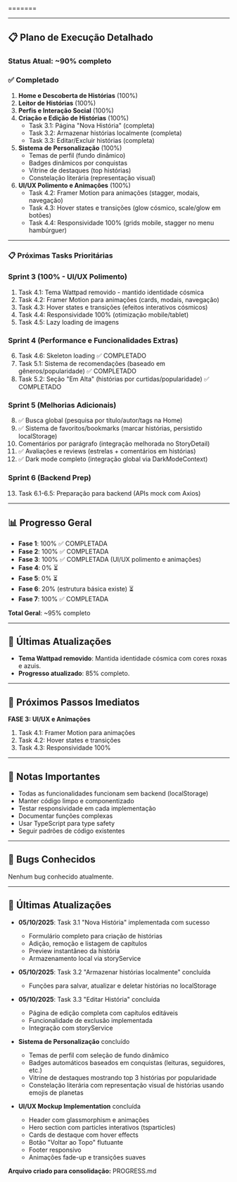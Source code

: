 =======

---

## 📋 Plano de Execução Detalhado

### Status Atual: ~90% completo

### ✅ Completado
1. **Home e Descoberta de Histórias** (100%)
2. **Leitor de Histórias** (100%)
3. **Perfis e Interação Social** (100%)
4. **Criação e Edição de Histórias** (100%)
   - Task 3.1: Página "Nova História" (completa)
   - Task 3.2: Armazenar histórias localmente (completa)
   - Task 3.3: Editar/Excluir histórias (completa)
5. **Sistema de Personalização** (100%)
   - Temas de perfil (fundo dinâmico)
   - Badges dinâmicos por conquistas
   - Vitrine de destaques (top histórias)
   - Constelação literária (representação visual)
6. **UI/UX Polimento e Animações** (100%)
   - Task 4.2: Framer Motion para animações (stagger, modais, navegação)
   - Task 4.3: Hover states e transições (glow cósmico, scale/glow em botões)
   - Task 4.4: Responsividade 100% (grids mobile, stagger no menu hambúrguer)

---

### 📋 Próximas Tasks Prioritárias

### Sprint 3 (100% - UI/UX Polimento)
1. Task 4.1: Tema Wattpad removido - mantido identidade cósmica
2. Task 4.2: Framer Motion para animações (cards, modais, navegação)
3. Task 4.3: Hover states e transições (efeitos interativos cósmicos)
4. Task 4.4: Responsividade 100% (otimização mobile/tablet)
5. Task 4.5: Lazy loading de imagens

### Sprint 4 (Performance e Funcionalidades Extras)
6. Task 4.6: Skeleton loading ✅ COMPLETADO
7. Task 5.1: Sistema de recomendações (baseado em gêneros/popularidade) ✅ COMPLETADO
8. Task 5.2: Seção "Em Alta" (histórias por curtidas/popularidade) ✅ COMPLETADO

### Sprint 5 (Melhorias Adicionais)
8. ✅ Busca global (pesquisa por título/autor/tags na Home)
9. ✅ Sistema de favoritos/bookmarks (marcar histórias, persistido localStorage)
10. Comentários por parágrafo (integração melhorada no StoryDetail)
11. ✅ Avaliações e reviews (estrelas + comentários em histórias)
12. ✅ Dark mode completo (integração global via DarkModeContext)

### Sprint 6 (Backend Prep)
13. Task 6.1-6.5: Preparação para backend (APIs mock com Axios)

---

## 📊 Progresso Geral

- **Fase 1**: 100% ✅ COMPLETADA
- **Fase 2**: 100% ✅ COMPLETADA
- **Fase 3**: 100% ✅ COMPLETADA (UI/UX polimento e animações)
- **Fase 4**: 0% ⏳
- **Fase 5**: 0% ⏳
- **Fase 6**: 20% (estrutura básica existe) ⏳
- **Fase 7**: 100% ✅ COMPLETADA

**Total Geral**: ~95% completo

---

## 🎉 Últimas Atualizações

- **Tema Wattpad removido**: Mantida identidade cósmica com cores roxas e azuis.
- **Progresso atualizado**: 85% completo.

---

## 🚀 Próximos Passos Imediatos

**FASE 3: UI/UX e Animações**

1. Task 4.1: Framer Motion para animações
2. Task 4.2: Hover states e transições
3. Task 4.3: Responsividade 100%

---

## 📝 Notas Importantes

- Todas as funcionalidades funcionam sem backend (localStorage)
- Manter código limpo e componentizado
- Testar responsividade em cada implementação
- Documentar funções complexas
- Usar TypeScript para type safety
- Seguir padrões de código existentes

---

## 🐛 Bugs Conhecidos

Nenhum bug conhecido atualmente.

---

## 🎉 Últimas Atualizações

- **05/10/2025**: Task 3.1 "Nova História" implementada com sucesso
  - Formulário completo para criação de histórias
  - Adição, remoção e listagem de capítulos
  - Preview instantâneo da história
  - Armazenamento local via storyService

- **05/10/2025**: Task 3.2 "Armazenar histórias localmente" concluída
  - Funções para salvar, atualizar e deletar histórias no localStorage

- **05/10/2025**: Task 3.3 "Editar História" concluída
  - Página de edição completa com capítulos editáveis
  - Funcionalidade de exclusão implementada
  - Integração com storyService

- **Sistema de Personalização** concluído
  - Temas de perfil com seleção de fundo dinâmico
  - Badges automáticos baseados em conquistas (leituras, seguidores, etc.)
  - Vitrine de destaques mostrando top 3 histórias por popularidade
  - Constelação literária com representação visual de histórias usando emojis de planetas

- **UI/UX Mockup Implementation** concluída
  - Header com glassmorphism e animações
  - Hero section com particles interativos (tsparticles)
  - Cards de destaque com hover effects
  - Botão "Voltar ao Topo" flutuante
  - Footer responsivo
  - Animações fade-up e transições suaves

**Arquivo criado para consolidação:** PROGRESS.md
